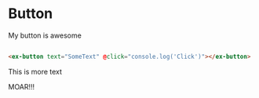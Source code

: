 # Button

My button is awesome

```html

<ex-button text="SomeText" @click="console.log('Click')"></ex-button>
```

This is more text

MOAR!!!